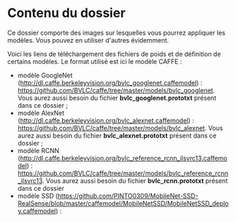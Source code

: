 # Contenu du dossier

Ce dossier comporte des images sur lesquelles vous pourrez appliquer les modèles. Vous pouvez en utiliser d'autres évidemment.

Voici les liens de téléchargement des fichiers de poids et de définition de certains modèles. Le format utilisé est ici le modèle CAFFE :
- modèle GoogleNet (http://dl.caffe.berkeleyvision.org/bvlc_googlenet.caffemodel) : https://github.com/BVLC/caffe/tree/master/models/bvlc_googlenet. Vous aurez aussi besoin du fichier **bvlc_googlenet.prototxt** présent dans ce dossier ;
- modèle AlexNet (http://dl.caffe.berkeleyvision.org/bvlc_alexnet.caffemodel) : https://github.com/BVLC/caffe/tree/master/models/bvlc_alexnet. Vous aurez aussi besoin du fichier **bvlc_alexnet.prototxt** présent dans ce dossier ;
- modèle RCNN (http://dl.caffe.berkeleyvision.org/bvlc_reference_rcnn_ilsvrc13.caffemodel) : https://github.com/BVLC/caffe/tree/master/models/bvlc_reference_rcnn_ilsvrc13. Vous aurez aussi besoin du fichier **bvlc_rcnn.prototxt** présent dans ce dossier 
- modèle SSD (https://github.com/PINTO0309/MobileNet-SSD-RealSense/blob/master/caffemodel/MobileNetSSD/MobileNetSSD_deploy.caffemodel) : 
